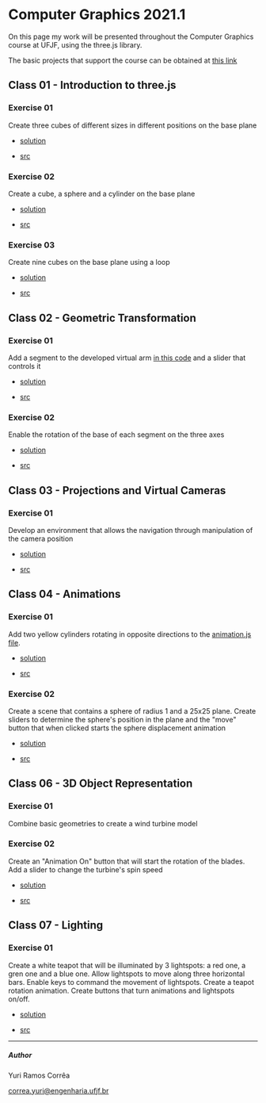 # Computer Graphics 2021.1

On this page my work will be presented throughout the Computer Graphics course at UFJF, using the three.js library.

The basic projects that support the course can be obtained at [this link](https://rodrigoluis.github.io/CG/)

## Class 01 - Introduction to three.js

### Exercise 01 

Create three cubes of different sizes in different positions on the base plane


* [solution](https://rcytrewq.github.io/CG/works/aula01_ex01.html)

* [src](https://github.com/rcytrewq/CG/blob/main/works/aula01_ex01.js)

### Exercise 02

Create a cube, a sphere and a cylinder on the base plane

* [solution](https://rcytrewq.github.io/CG/works/aula01_ex02.html)

* [src](https://github.com/rcytrewq/CG/blob/main/works/aula01_ex02.js)

### Exercise 03

Create nine cubes on the base plane using a loop

* [solution](https://rcytrewq.github.io/CG/works/aula01_ex03.html)

* [src](https://github.com/rcytrewq/CG/blob/main/works/aula01_ex03.js)

## Class 02 - Geometric Transformation

### Exercise 01

Add a segment to the developed virtual arm [in this code](https://github.com/rcytrewq/CG/blob/main/src/geometricTransformation2.js) and a slider that controls it

* [solution](https://rcytrewq.github.io/CG/works/aula02_ex1.html)

* [src](https://github.com/rcytrewq/CG/blob/main/works/aula02_ex01.js)

### Exercise 02

Enable the rotation of the base of each segment on the three axes

* [solution](https://rcytrewq.github.io/CG/works/aula02_ex02.html)

* [src](https://github.com/rcytrewq/CG/blob/main/works/aula02_ex02.js)


## Class 03 - Projections and Virtual Cameras

### Exercise 01

Develop an environment that allows the navigation through manipulation of the camera position

* [solution](https://rcytrewq.github.io/CG/works/aula03.html)

* [src](https://github.com/rcytrewq/CG/blob/main/works/aula03.js)

## Class 04 - Animations

### Exercise 01

Add two yellow cylinders rotating in opposite directions to the [animation.js file](https://github.com/rcytrewq/CG/blob/main/src/animation.js).

* [solution](https://rcytrewq.github.io/CG/works/aula04_ex01.html)

* [src](https://github.com/rcytrewq/CG/blob/main/works/aula04_ex01.js)

### Exercise 02

Create a scene that contains a sphere of radius 1 and a 25x25 plane. Create sliders to determine the sphere's position in the plane and the "move" button that when clicked starts the sphere displacement animation

* [solution](https://rcytrewq.github.io/CG/works/aula04_ex02.html)

* [src](https://github.com/rcytrewq/CG/blob/main/works/aula04_ex02.js)


## Class 06 - 3D Object Representation

### Exercise 01

Combine basic geometries to create a wind turbine model

### Exercise 02

Create an "Animation On" button that will start the rotation of the blades.
Add a slider to change the turbine's spin speed

* [solution](https://rcytrewq.github.io/CG/works/aula06.html)

* [src](https://github.com/rcytrewq/CG/blob/main/works/aula06.js)

## Class 07 - Lighting

### Exercise 01

Create a white teapot that will be illuminated by 3 lightspots: a red one, a gren one and a blue one.
Allow lightspots to move along three horizontal bars.
Enable keys to command the movement of lightspots.
Create a teapot rotation animation.
Create buttons that turn animations and lightspots on/off.



* [solution](https://rcytrewq.github.io/CG/works/aula07.html)

* [src](https://github.com/rcytrewq/CG/blob/main/works/aula07.js)


---
##### Author
Yuri Ramos Corrêa

correa.yuri@engenharia.ufjf.br
